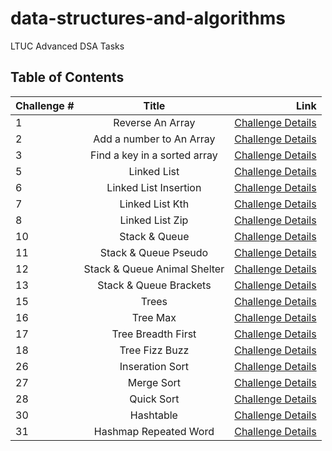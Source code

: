 # data-structures-and-algorithms

LTUC Advanced DSA Tasks

## Table of Contents

| Challenge # | Title                        | Link                |
| ----------- |:----------------------------:| -------------------:|
|      1      | Reverse An Array             | [Challenge Details](/Challenges/1/README.md) |
|      2      | Add a number to An Array     | [Challenge Details](/Challenges/2/README.md) |
|      3      | Find a key in a sorted array | [Challenge Details](/Challenges/3/README.md) |
|      5      | Linked List                  | [Challenge Details](/Challenges/4/README.md) |
|      6      | Linked List Insertion        | [Challenge Details](/Challenges/5/README.md) |
|      7      | Linked List Kth              | [Challenge Details](/Challenges/6/README.md) |
|      8      | Linked List Zip              | [Challenge Details](/Challenges/7/README.md) |
|      10     | Stack & Queue                | [Challenge Details](/Challenges/8/README.md) |
|      11     | Stack & Queue Pseudo         | [Challenge Details](/Challenges/9/README.md) |
|      12     | Stack & Queue Animal Shelter | [Challenge Details](/Challenges/10/README.md)|
|      13     | Stack & Queue Brackets       | [Challenge Details](/Challenges/11/README.md)|
|      15     | Trees                        | [Challenge Details](/Challenges/12/README.md)|
|      16     | Tree Max                     | [Challenge Details](/Challenges/13/README.md)|
|      17     | Tree Breadth First           | [Challenge Details](/Challenges/14/README.md)|
|      18     | Tree Fizz Buzz               | [Challenge Details](/Challenges/15/README.md)|
|      26     | Inseration Sort              | [Challenge Details](/Challenges/16/README.md)|
|      27     | Merge Sort                   | [Challenge Details](/Challenges/17/README.md)|
|      28     | Quick Sort                   | [Challenge Details](/Challenges/20/README.md)|
|      30     | Hashtable                    | [Challenge Details](/Challenges/18/README.md)|
|      31     | Hashmap Repeated Word        | [Challenge Details](/Challenges/19/README.md)|
